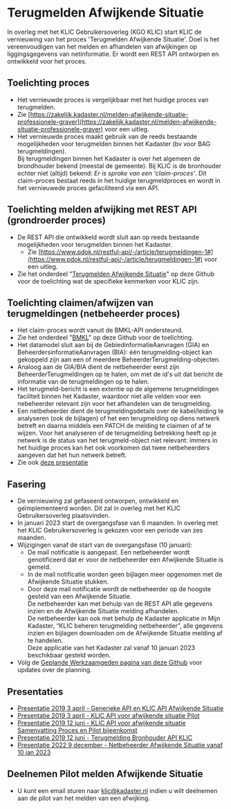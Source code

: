 # Terugmelden Afwijkende Situatie

In overleg met het KLIC Gebruikersoverleg (KGO KLIC) start KLIC de vernieuwing van het proces 'Terugmelden Afwijkende Situatie'. Doel is het vereenvoudigen van het melden en afhandelen van afwijkingen op liggingsgegevens van netinformatie. Er wordt een REST API ontworpen en ontwikkeld voor het proces. 

## Toelichting proces 
- Het vernieuwde proces is vergelijkbaar met het huidige proces van terugmelden.
- Zie [https://zakelijk.kadaster.nl/melden-afwijkende-situatie-professionele-graver](https://zakelijk.kadaster.nl/melden-afwijkende-situatie-professionele-graver) voor een uitleg.
- Het vernieuwde proces maakt gebruik van de reeds bestaande mogelijkheden voor terugmelden binnen het Kadaster (bv voor BAG terugmeldingen).  \
Bij terugmeldingen binnen het Kadaster is over het algemeen de brondhouder bekend (meestal de gemeente). Bij KLIC is de bronhouder echter niet (altijd) bekend: *Er is sprake van een ‘claim-proces’*. Dit claim-proces bestaat reeds in het huidige terugmeldproces en wordt in het vernieuwede proces gefaciliteerd via een API.



## Toelichting melden afwijking met REST API (grondroerder proces)
- De REST API die ontwikkeld wordt sluit aan op reeds bestaande mogelijkheden voor terugmelden binnen het Kadaster. 
  - Zie [https://www.pdok.nl/restful-api/-/article/terugmeldingen-1#](https://www.pdok.nl/restful-api/-/article/terugmeldingen-1#) voor een uitleg.
- Zie het onderdeel "[Terugmelden Afwijkende Situatie](../../Terugmelden%20Afwijkende%20Situatie)" op deze Github voor de toelichting wat de specifieke kenmerken voor KLIC zijn.

## Toelichting claimen/afwijzen van terugmeldingen (netbeheerder proces)
- Het claim-proces wordt vanuit de BMKL-API ondersteund. 
- Zie het onderdeel "[BMKL](../../BMKL/BMKL%202.1/BMKL%202.1%20(B2B-koppeling%20beheerdersinformatie).md)" op deze Github voor de toelichting.
- Het datamodel sluit aan bij de GebiedinformatieAanvragen (GIA) en BeheerdersinformatieAanvragen (BIA): één terugmelding-object kan gekoppeld zijn aan een of meerdere BeheerderTerugmelding-objecten.
- Analoog aan de GIA/BIA dient de netbeheerder eerst zijn BeheerderTerugmeldingen op te halen, om met de id's uit dat bericht de informatie van de terugmeldingen op te halen.
- Het terugmeld-bericht is een extentie op de algemene terugmeldingen faciliteit binnen het Kadaster, waardoor niet alle velden voor een nebeheerder relevant zijn voor het afhandelen van de terugmelding.
- Een netbeheerder dient de terugmeldingsdetails over de kabel/leiding te analyseren (ook de bijlagen) of het een terugmelding op diens netwerk betreft en daarna middels een PATCH de melding te claimen of af te wijzen. Voor het analyseren of de terugmelding betrekking heeft op je netwerk is de status van het terugmeld-object niet relevant: immers in het huidige proces kan het ook voorkomen dat twee netbeheerders aangeven dat het hun netwerk betreft.
- Zie ook [deze presentatie](Terugmeldproces.pdf)

## Fasering
- De vernieuwing zal gefaseerd ontworpen, ontwikkeld en geïmplementeerd worden. Dit zal in overleg met het KLIC Gebruikersoverleg plaatsvinden. 
- In januari 2023 start de overgangsfase van 6 maanden. In overleg met het KLIC Gebruikersoverleg is gekozen voor een periode van zes maanden.
- Wijzigingen vanaf de start van de overgangsfase (10 januari):
  - De mail notificatie is aangepast. Een netbeheerder wordt genotificeerd dat er voor de netbeheerder een Afwijkende Situatie is gemeld.
  - In de mail notificatie worden geen bijlagen meer opgenomen met de Afwijkende Situatie stukken. 
  - Door deze mail notificatie wordt de netbeheerder op de hoogste gesteld van een Afwijkende Situatie.  \
  De netbeheerder kan met behulp van de REST API alle gegevens inzien en de Afwijkende Situatie melding afhandelen.  \
  De netbeheerder kan ook met behulp de Kadaster applicatie in Mijn Kadaster, “KLIC beheren terugmelding netbeheerder”, alle gegevens inzien en bijlagen downloaden om de Afwijkende Situatie melding af te handelen.  \
  Deze applicatie van het Kadaster zal vanaf 10 januari 2023 beschikbaar gesteld worden. 
- Volg de [Geplande Werkzaamgeden pagina van deze Github](../../KLIC%20-%20Geplande%20werkzaamheden.md) voor updates over de planning. 

## Presentaties
- [Presentatie 2019 3 april - Generieke API en KLIC API Afwijkende Situatie](2019%203%20april%20-%20Generieke%20API%20en%20KLIC%20API%20Afwijkende%20Situatie.pdf)
- [Presentatie 2019 3 april - KLIC API voor afwijkende situatie Pilot](2019%203%20april%20-%20KLIC%20API%20voor%20afwijkende%20situatie%20Pilot.pdf)
- [Presentatie 2019 12 juni - KLIC API voor afwijkende situatie Samenvatting Proces en Pilot bijeenkomst](2019%2012%20juni%20-%20KLIC%20API%20voor%20afwijkende%20situatie%20Samenvatting%20Proces%20en%20Pilot%20bijeenkomst.pdf)
- [Presentatie 2019 12 juni - Terugmelding Bronhouder API KLIC](2019%2012%20juni%20-%20Terugmelding%20Bronhouder%20API%20KLIC.pdf)
- [Presentatie 2022 9 december - Netbeheerder Afwijkende Situatie vanaf 10 jan 2023](2022%209%20december%20-%20Netbeheerder%20Afw.%20Sit.%202023.pdf)

## Deelnemen Pilot melden Afwijkende Situatie
-  U kunt een email sturen naar klic@kadaster.nl indien u wilt deelnemen aan de pilot van het melden van een afwijking.

